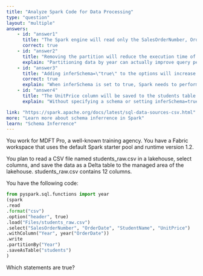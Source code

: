 ```yaml
---
title: "Analyze Spark Code for Data Processing"
type: "question"
layout: "multiple"
answers:
    - id: "answer1"
      title: "The Spark engine will read only the SalesOrderNumber, OrderDate, StudentName and UnitPrice columns from students_raw.csv"
      correct: true
    - id: "answer2"
      title: "Removing the partition will reduce the execution time of the query"
      explain: "Partitioning data by year can actually improve query performance for time-based queries, as it allows Spark to skip irrelevant partitions during data processing"
    - id: "answer3"
      title: "Adding inferSchema=\"true\" to the options will increase the execution time of the query"
      correct: true
      explain: "When inferSchema is set to true, Spark needs to perform an additional pass over the data to determine the data types of each column, which increases the overall execution time"
    - id: "answer4"
      title: "The UnitPrice column will be saved to the students table in numeric format"
      explain: "Without specifying a schema or setting inferSchema=true, Spark reads all CSV columns as strings by default. The UnitPrice column will be saved as a string in the students table"

link: "https://spark.apache.org/docs/latest/sql-data-sources-csv.html"
more: "Learn more about schema inferrence in Spark"
learn: "Schema Inferrence"
---
```


You work for MDFT Pro, a well-known training agency. You have a Fabric workspace that uses the default Spark starter pool and runtime version 1.2.

You plan to read a CSV file named students_raw.csv in a lakehouse, select columns, and save the data as a Delta table to the managed area of the lakehouse. students_raw.csv contains 12 columns.

You have the following code:

```python
from pyspark.sql.functions import year
(spark
.read
.format("csv")
.option("header", true)
.load("Files/students_raw.csv")
.select("SalesOrderNumber", "OrderDate", "StudentName", "UnitPrice")
.withColumn("Year", year("OrderDate"))
.write
.partitionBy("Year")
.saveAsTable("students")
)
```

Which statements are true?
